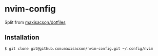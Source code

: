 # nvim-config

Split from [maxisacson/dotfiles](https://github.com/maxisacson/dotfiles)

## Installation
```shell
$ git clone git@github.com:maxisacson/nvim-config.git ~/.config/nvim
```
